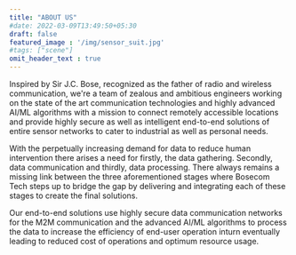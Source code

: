 ```yaml
---
title: "ABOUT US"
#date: 2022-03-09T13:49:50+05:30
draft: false
featured_image : '/img/sensor_suit.jpg'
#tags: ["scene"]
omit_header_text : true
---
```


Inspired by Sir J.C. Bose, recognized as the father of radio and wireless communication, we're a team of zealous and ambitious engineers working on the state of the art communication technologies and highly advanced AI/ML algorithms with a mission to connect remotely accessible locations and provide highly secure as well as intelligent end-to-end solutions of entire sensor networks to cater to industrial as well as personal needs.  

With the perpetually increasing demand for data to reduce human intervention  there arises a need for firstly, the data gathering. Secondly, data communication and thirdly, data processing. There always remains a missing link between the three aforementioned stages where Bosecom Tech steps up to bridge the gap by delivering and integrating each of these stages to create the final solutions.

Our end-to-end solutions use highly secure data communication networks for the M2M communication and the advanced AI/ML algorithms to process the data to increase the efficiency of end-user operation inturn eventually leading to reduced cost of operations and optimum resource usage.
